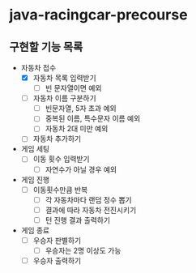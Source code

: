 # java-racingcar-precourse

## 구현할 기능 목록

- 자동차 접수
    - [x] 자동차 목록 입력받기
        - [ ] 빈 문자열이면 예외
    - [ ] 자동차 이름 구분하기
        - [ ] 빈문자열, 5자 초과 예외
        - [ ] 중복된 이름, 특수문자 이름 예외
        - [ ] 자동차 2대 미만 예외
    - [ ] 자동차 추가하기
- 게임 세팅
    - [ ] 이동 횟수 입력받기
        - [ ] 자연수가 아닐 경우 예외
- 게임 진행
    - [ ] 이동횟수만큼 반복
        - [ ] 각 자동차마다 랜덤 정수 뽑기
        - [ ] 결과에 따라 자동차 전진시키기
        - [ ] 턴 진행 결과 출력하기
- 게임 종료
    - [ ] 우승자 판별하기
        - [ ] 우승자는 2명 이상도 가능
    - [ ] 우승자 출력하기
